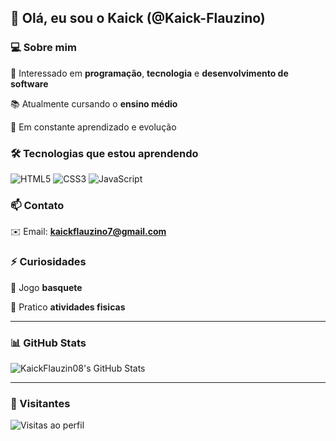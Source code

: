 ## 👋 Olá, eu sou o Kaick (@Kaick-Flauzino)

### 💻 Sobre mim
🎯 Interessado em **programação**, **tecnologia** e **desenvolvimento de software**

📚 Atualmente cursando o **ensino médio**

🧠 Em constante aprendizado e evolução

### 🛠️ Tecnologias que estou aprendendo
![HTML5](https://img.shields.io/badge/HTML5-E34F26?style=for-the-badge&logo=html5&logoColor=white)
![CSS3](https://img.shields.io/badge/CSS3-1572B6?style=for-the-badge&logo=css3&logoColor=white)
![JavaScript](https://img.shields.io/badge/JavaScript-F7DF1E?style=for-the-badge&logo=javascript&logoColor=black)

### 📫 Contato
✉️ Email: **kaickflauzino7@gmail.com**

### ⚡ Curiosidades
🏀 Jogo **basquete**

💪 Pratico **atividades fisicas**

---

### 📊 GitHub Stats
![KaickFlauzin08's GitHub Stats](https://github-readme-stats.vercel.app/api?username=KaickFlauzin08&show_icons=true&theme=tokyonight)

---

### 👀 Visitantes
![Visitas ao perfil](https://komarev.com/ghpvc/?username=KaickFlauzin08&color=blue)
